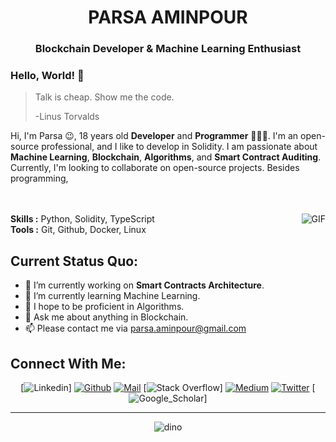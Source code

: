 <h1 align="center">PARSA AMINPOUR</h1>
<h3 align="center">Blockchain Developer<span color="blue"> & </span> Machine Learning Enthusiast <span color="blue"> </span> </h3>



### Hello, World! 👋

> Talk is cheap. Show me the code.
>
> -Linus Torvalds

Hi, I'm Parsa 😉, 18 years old **Developer** and **Programmer** 👨🏻‍💻. I'm an open-source professional, and I like to develop in Solidity. I am passionate about **Machine Learning**, **Blockchain**, **Algorithms**, and **Smart Contract Auditing**. Currently, I'm looking to collaborate on open-source projects. Besides programming,</br>
</br>
</br>

<img align="right" alt="GIF" src="https://media.giphy.com/media/iIqmM5tTjmpOB9mpbn/giphy.gif"/>

**Skills :** Python, Solidity, TypeScript
</br>
**Tools :** Git, Github, Docker, Linux


**Current Status Quo:**
----

* 🔭 I’m currently working on **Smart Contracts Architecture**.
* 🌱 I’m currently learning Machine Learning.
* 🤔 I hope to be proficient in Algorithms.
* 💬 Ask me about anything in Blockchain.
* 📫 Please contact me via parsa.aminpour@gmail.com

<h2 align="left">Connect With Me:</h2>

<div align=center>

[![Linkedin](https://img.shields.io/badge/LinkedIn-0077B5?style=for-the-badge&logo=linkedin&logoColor=white)]
[![Github](https://img.shields.io/badge/GitHub-100000?style=for-the-badge&logo=github&logoColor=white)](https://github.com/ParsaAminpour)
[![Mail](https://img.shields.io/badge/Gmail-D14836?style=for-the-badge&logo=gmail&logoColor=white)](parsa.aminpour@gmail.com)
[![Stack Overflow](https://img.shields.io/badge/Stack_Overflow-FE7A16?style=for-the-badge&logo=stack-overflow&logoColor=white)]
[![Medium](https://img.shields.io/badge/Medium-12100E?style=for-the-badge&logo=medium&logoColor=white)](https://medium.com/@ParsaAminpour)
[![Twitter](https://img.shields.io/badge/Twitter-1DA1F2?style=for-the-badge&logo=twitter&logoColor=white)](https://twitter.com/xTuringx)
[![Google_Scholar](https://img.shields.io/badge/Google%20Scholar-4285F4?style=for-the-badge&logo=google-scholar&logoColor=white)]
</div>
 
----------------

<div align=center>

![dino](https://gitee.com/skykeyjoker/PicCloud/raw/master/img/dino.gif)
  
</div>




